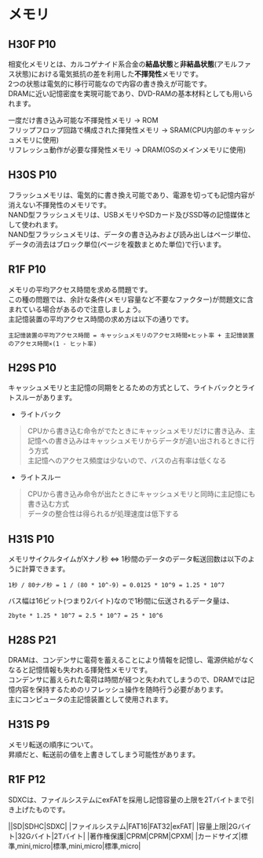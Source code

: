 # メモリ
## H30F P10
相変化メモリとは、カルコゲナイド系合金の**結晶状態**と**非結晶状態**(アモルファス状態)における電気抵抗の差を利用した**不揮発性**メモリです。  
2つの状態は電気的に移行可能なので内容の書き換えが可能です。  
DRAMに近い記憶密度を実現可能であり、DVD-RAMの基本材料としても用いられます。  
  
一度だけ書き込み可能な不揮発性メモリ -> ROM  
フリップフロップ回路で構成された揮発性メモリ -> SRAM(CPU内部のキャッシュメモリに使用)  
リフレッシュ動作が必要な揮発性メモリ -> DRAM(OSのメインメモリに使用)

## H30S P10
フラッシュメモリは、電気的に書き換え可能であり、電源を切っても記憶内容が消えない不揮発性のメモリです。  
NAND型フラッシュメモリは、USBメモリやSDカード及びSSD等の記憶媒体として使われます。  
NAND型フラッシュメモリは、データの書き込みおよび読み出しはページ単位、データの消去はブロック単位(ページを複数まとめた単位)で行います。

## R1F P10
メモリの平均アクセス時間を求める問題です。  
この種の問題では、余計な条件(メモリ容量など不要なファクター)が問題文に含まれている場合があるので注意しましょう。  
主記憶装置の平均アクセス時間の求め方は以下の通りです。
```
主記憶装置の平均アクセス時間 = キャッシュメモリのアクセス時間×ヒット率 + 主記憶装置のアクセス時間×(1 - ヒット率)
```

## H29S P10
キャッシュメモリと主記憶の同期をとるための方式として、ライトバックとライトスルーがあります。
- ライトバック
> CPUから書き込む命令がでたときにキャッシュメモリだけに書き込み、主記憶への書き込みはキャッシュメモリからデータが追い出されるときに行う方式  
> 主記憶へのアクセス頻度は少ないので、バスの占有率は低くなる
- ライトスルー
> CPUから書き込み命令が出たときにキャッシュメモリと同時に主記憶にも書き込む方式  
> データの整合性は得られるが処理速度は低下する

## H31S P10
メモリサイクルタイムがXナノ秒 <=> 1秒間のデータのデータ転送回数は以下のように計算できます。
```
1秒 / 80ナノ秒 = 1 / (80 * 10^-9) = 0.0125 * 10^9 = 1.25 * 10^7
```
バス幅は16ビット(つまり2バイト)なので1秒間に伝送されるデータ量は、
```
2byte * 1.25 * 10^7 = 2.5 * 10^7 = 25 * 10^6
```

## H28S P21
DRAMは、コンデンサに電荷を蓄えることにより情報を記憶し、電源供給がなくなると記憶情報も失われる揮発性メモリです。  
コンデンサに蓄えられた電荷は時間が経つと失われてしまうので、DRAMでは記憶内容を保持するためのリフレッシュ操作を随時行う必要があります。  
主にコンピュータの主記憶装置として使用されます。  

## H31S P9
メモリ転送の順序について。  
昇順だと、転送前の値を上書きしてしまう可能性があります。

## R1F P12
SDXCは、ファイルシステムにexFATを採用し記憶容量の上限を2Tバイトまで引き上げたものです。

||SD|SDHC|SDXC|
|ファイルシステム|FAT16|FAT32|exFAT|
|容量上限|2Gバイト|32Gバイト|2Tバイト|
|著作権保護|CPRM|CPRM|CPXM|
|カードサイズ|標準,mini,micro|標準,mini,micro|標準,micro|

